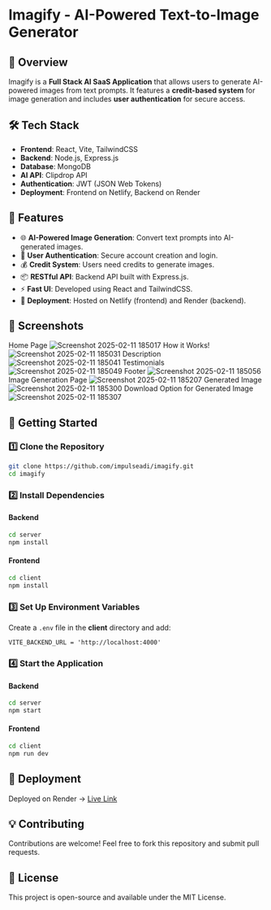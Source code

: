 # Imagify - AI-Powered Text-to-Image Generator

## 🌟 Overview
Imagify is a **Full Stack AI SaaS Application** that allows users to generate AI-powered images from text prompts. It features a **credit-based system** for image generation and includes **user authentication** for secure access.

## 🛠 Tech Stack
- **Frontend**: React, Vite, TailwindCSS
- **Backend**: Node.js, Express.js
- **Database**: MongoDB
- **AI API**: Clipdrop API
- **Authentication**: JWT (JSON Web Tokens)
- **Deployment**: Frontend on Netlify, Backend on Render

## 🎯 Features
- 🌐 **AI-Powered Image Generation**: Convert text prompts into AI-generated images.
- 🔐 **User Authentication**: Secure account creation and login.
- 💰 **Credit System**: Users need credits to generate images.
- 📦 **RESTful API**: Backend API built with Express.js.
- ⚡ **Fast UI**: Developed using React and TailwindCSS.
- 🚀 **Deployment**: Hosted on Netlify (frontend) and Render (backend).

## 📸 Screenshots

Home Page ![Screenshot 2025-02-11 185017](https://github.com/user-attachments/assets/e083f3eb-83b9-4ca1-a847-6db646de49cb)
How it Works! ![Screenshot 2025-02-11 185031](https://github.com/user-attachments/assets/0efb70da-1b4a-4ce6-8458-e79e12077163)
Description ![Screenshot 2025-02-11 185041](https://github.com/user-attachments/assets/6fae5a6f-4e01-4984-a2cc-6f35da377d62)
Testimonials ![Screenshot 2025-02-11 185049](https://github.com/user-attachments/assets/0022f53a-23b9-4ea1-a325-81302b6eeb3e)
Footer ![Screenshot 2025-02-11 185056](https://github.com/user-attachments/assets/b932505e-266b-4b0d-a7c0-0e84aca5935d)
Image Generation Page ![Screenshot 2025-02-11 185207](https://github.com/user-attachments/assets/e67c0adb-6584-44d4-948f-65f2abba229e)
Generated Image ![Screenshot 2025-02-11 185300](https://github.com/user-attachments/assets/8a28e5c8-00c2-4288-9e40-94db80f58db1)
Download Option for Generated Image ![Screenshot 2025-02-11 185307](https://github.com/user-attachments/assets/e6fc6cbe-62bc-408d-9733-c60c6d4f29ec)








## 🚀 Getting Started
### 1️⃣ Clone the Repository
```sh
git clone https://github.com/impulseadi/imagify.git
cd imagify
```
### 2️⃣ Install Dependencies
#### Backend
```sh
cd server
npm install
```
#### Frontend
```sh
cd client
npm install
```
### 3️⃣ Set Up Environment Variables
Create a `.env` file in the **client** directory and add:
```
VITE_BACKEND_URL = 'http://localhost:4000'
```
### 4️⃣ Start the Application
#### Backend
```sh
cd server
npm start
```
#### Frontend
```sh
cd client
npm run dev
```

## 📡 Deployment
Deployed on Render -> [Live Link]([https://imagify-frontend-gnsc.onrender.com/])


## 💡 Contributing
Contributions are welcome! Feel free to fork this repository and submit pull requests.

## 📜 License
This project is open-source and available under the MIT License.
